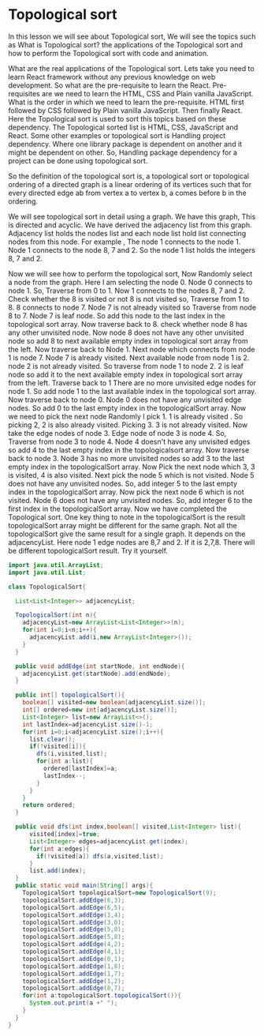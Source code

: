 # Topological sort


In this lesson we will see about Topological sort, We will see the topics such as What is Topological sort? the applications of the Topological sort and how to perform the Topological sort with code and animation.

What are the real applications of the Topological sort. Lets take you need to learn React framework without any previous knowledge on web development. So what are the pre-requisite to learn the React. Pre-requisites are we need to learn the HTML, CSS and Plain vanilla JavaScript.  What is the order in which we need to learn the pre-requisite. HTML first followed by CSS followed by Plain vanilla JavaScript. Then finally React. Here the Topological sort is used to sort this topics based on these dependency. The Topological sorted list is HTML, CSS, JavaScript and React. Some other examples or topological sort is Handling project dependency. Where one library package is dependent on another and it might be dependent on other. So, Handling package dependency for a project can be done using topological sort.


So the definition of the topological sort is, a topological sort or topological ordering of a directed graph is a linear ordering of its vertices such that for every directed edge ab from vertex a to vertex b, a comes before b in the ordering.


We will see topological sort in detail using a graph.
We have this graph, This is directed and acyclic. We have derived the adjacency list from this graph. Adjacency list holds the nodes list  and each node list hold list connecting nodes from this node. For example , The node 1 connects to the node 1. Node 1 connects to the node 8, 7 and 2. So the node 1 list holds the integers 8, 7 and 2.

 Now we will see how to perform the topological sort,  Now Randomly select a node from the graph. Here I am selecting the node 0. Node 0 connects to node 1. So, Traverse from 0 to 1. Now 1 connects to the nodes 8, 7 and 2. Check whether the 8 is visited or not 8 is not visited so, Traverse from 1 to 8. 8 connects to node 7. Node 7 is not already visited so Traverse from node 8 to 7. Node 7 is leaf node. So add this node to the last index in the topological sort array. Now traverse back to 8. check whether node 8 has any other unvisited node. Now node 8 does not have any other unvisited node so add 8 to next available empty index in topological sort array from the left. Now traverse back to Node 1. Next node which connects from node 1 is node 7. Node 7 is already visited. Next available node from node 1 is 2. node 2 is not already visited. So traverse from node 1 to node 2. 2 is leaf node so add it to the next available empty index in topological sort array from the left. Traverse back to 1 There are no more unvisited edge nodes for node 1. So add node 1 to the last available index in the topological sort array. Now traverse back to node 0. Node 0 does not have any unvisited edge nodes. So add 0 to the last empty index in the topologicalSort array. Now we need to pick the next node Randomly I pick 1. 1 is already visited . So picking 2, 2 is also already visited. Picking 3. 3 is not already visited. Now take the edge nodes of node 3. Edge node of node 3 is node 4. So, Traverse from node 3 to node 4. Node 4 doesn't have any unvisited edges so add 4 to the last empty index in the topologicalsort array. Now traverse back to node 3. Node 3 has no more unvisited nodes so add 3 to the last empty index in the topologicalSort array. Now Pick the next node which 3, 3 is visited, 4 is also visited. Next pick the node 5 which is not visited. Node 5 does not have any unvisited nodes. So, add integer 5 to the last empty index in the topologicalSort array. Now pick the next node 6 which is not visited. Node 6 does not have any unvisited nodes.  So, add integer 6 to the first index in the topologicalSort array. Now we have completed the Topological sort. One key thing to note in the topologicalSort is the result topologicalSort array might be different for the same graph. Not all the topologicalSort give the same result for a single graph. It depends on the adjacencyList. Here node 1 edge nodes are 8,7 and 2. If it is 2,7,8. There will be different topologicalSort result. Try it yourself.  



```java
import java.util.ArrayList;
import java.util.List;

class TopologicalSort{

  List<List<Integer>> adjacencyList;

  TopologicalSort(int n){
    adjacencyList=new ArrayList<List<Integer>>(n);
    for(int i=0;i<n;i++){
      adjacencyList.add(i,new ArrayList<Integer>());
    }
  }

  public void addEdge(int startNode, int endNode){
    adjacencyList.get(startNode).add(endNode);
  }

  public int[] topologicalSort(){
    boolean[] visited=new boolean[adjacencyList.size()];
    int[] ordered=new int[adjacencyList.size()];
    List<Integer> list=new ArrayList<>();
    int lastIndex=adjacencyList.size()-1;
    for(int i=0;i<adjacencyList.size();i++){
      list.clear();
      if(!visited[i]){
        dfs(i,visited,list);
        for(int a:list){
          ordered[lastIndex]=a;
          lastIndex--;
        }
      }
    }
    return ordered;
  }

  public void dfs(int index,boolean[] visited,List<Integer> list){
      visited[index]=true;
      List<Integer> edges=adjacencyList.get(index);
      for(int a:edges){
        if(!visited[a]) dfs(a,visited,list);
      }
      list.add(index);
  }
  public static void main(String[] args){
    TopologicalSort topologicalSort=new TopologicalSort(9);
    topologicalSort.addEdge(6,3);
    topologicalSort.addEdge(6,5);
    topologicalSort.addEdge(3,4);
    topologicalSort.addEdge(3,0);
    topologicalSort.addEdge(5,0);
    topologicalSort.addEdge(5,8);
    topologicalSort.addEdge(4,2);
    topologicalSort.addEdge(4,1);
    topologicalSort.addEdge(0,1);
    topologicalSort.addEdge(1,8);
    topologicalSort.addEdge(1,7);
    topologicalSort.addEdge(1,2);
    topologicalSort.addEdge(8,7);
    for(int a:topologicalSort.topologicalSort()){
      System.out.print(a +" ");
    }
  }
}
```
